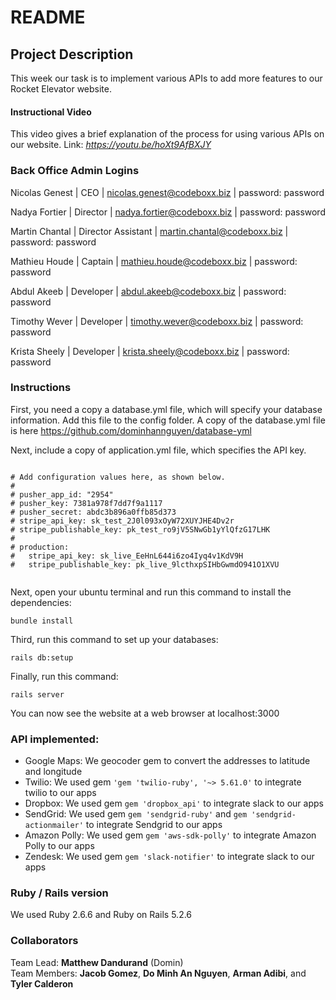 # README

## Project Description
This week our task is to implement various APIs to add more features to our Rocket Elevator website.

#### Instructional Video
This video gives a brief explanation of the process for using various APIs on our website.
Link: <em>https://youtu.be/hoXt9AfBXJY</em>

### Back Office Admin Logins
Nicolas Genest | CEO | nicolas.genest@codeboxx.biz | password: password

Nadya Fortier | Director | nadya.fortier@codeboxx.biz | password: password

Martin Chantal | Director Assistant | martin.chantal@codeboxx.biz | password: password

Mathieu Houde | Captain | mathieu.houde@codeboxx.biz | password: password

Abdul Akeeb | Developer | abdul.akeeb@codeboxx.biz | password: password

Timothy Wever | Developer | timothy.wever@codeboxx.biz | password: password

Krista Sheely | Developer | krista.sheely@codeboxx.biz | password: password 

### Instructions

First, you need a copy a database.yml file, which will specify your database information. Add this file to the config folder. A copy of the database.yml file is here https://github.com/dominhannguyen/database-yml

Next, include a copy of application.yml file, which specifies the API key.

```

# Add configuration values here, as shown below.
#
# pusher_app_id: "2954"
# pusher_key: 7381a978f7dd7f9a1117
# pusher_secret: abdc3b896a0ffb85d373
# stripe_api_key: sk_test_2J0l093xOyW72XUYJHE4Dv2r
# stripe_publishable_key: pk_test_ro9jV5SNwGb1yYlQfzG17LHK
#
# production:
#   stripe_api_key: sk_live_EeHnL644i6zo4Iyq4v1KdV9H
#   stripe_publishable_key: pk_live_9lcthxpSIHbGwmdO941O1XVU


```



Next, open your ubuntu terminal and run this command to install the dependencies:

```bundle install```

Third, run this command to set up your databases:

```rails db:setup```

Finally, run this command:

```rails server ```

You can now see the website at a web browser at localhost:3000


### API implemented:

- Google Maps: We geocoder gem to convert the addresses to latitude and longitude
- Twilio: We used gem ``` 'gem 'twilio-ruby', '~> 5.61.0' ``` to integrate twilio to our apps
- Dropbox: We used gem ``` gem 'dropbox_api' ``` to integrate slack to our apps
- SendGrid: We used gem ``` gem 'sendgrid-ruby' ``` and ``` gem 'sendgrid-actionmailer' ```  to integrate Sendgrid to our apps
- Amazon Polly: We used gem ``` gem 'aws-sdk-polly' ``` to integrate Amazon Polly to our apps
- Zendesk: We used gem ``` gem 'slack-notifier' ``` to integrate slack to our apps



### Ruby / Rails version
We used Ruby 2.6.6 and Ruby on Rails 5.2.6


### Collaborators
Team Lead: <strong>Matthew Dandurand</strong> (Domin)<br />
Team Members: <strong>Jacob Gomez</strong>, <strong>Do Minh An Nguyen</strong>, <strong>Arman Adibi</strong>, and <strong>Tyler Calderon</strong>
